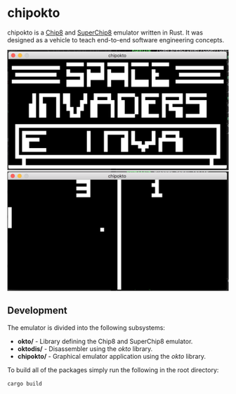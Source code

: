 # chipokto

chipokto is a [Chip8](http://devernay.free.fr/hacks/chip8/C8TECH10.HTM#00Cn) and [SuperChip8](https://github.com/trapexit/chip-8_documentation/blob/master/Misc/SCHIP-8%20v1.1.txt) emulator written in Rust. It was designed as a vehicle to teach end-to-end software engineering concepts.

![Space Invaders on Chipokto](/docs/chipokto_INVADERS_screenshot.png)
![Pong on Chipokto](/docs/chipokto_PONG2_screenshot.png)

## Development

The emulator is divided into the following subsystems:

* **okto/** - Library defining the Chip8 and SuperChip8 emulator.
* **oktodis/** - Disassembler using the _okto_ library.
* **chipokto/** - Graphical emulator application using the _okto_ library.

To build all of the packages simply run the following in the root directory:

```shell
cargo build
```
